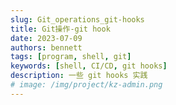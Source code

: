 ```yaml
---
slug: Git_operations_git-hooks
title: Git操作-git hook
date: 2023-07-09
authors: bennett
tags: [program, shell, git]
keywords: [shell, CI/CD, git hooks]
description: 一些 git hooks 实践
# image: /img/project/kz-admin.png
---
```


<!-- truncate -->

